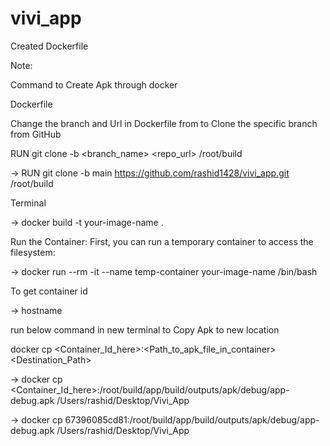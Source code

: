 # vivi_app


Created Dockerfile

Note:

Command to Create Apk through docker

Dockerfile

Change the branch and Url in Dockerfile from to Clone the specific branch from GitHub

RUN git clone -b <branch_name> <repo_url> /root/build

-> RUN git clone -b main https://github.com/rashid1428/vivi_app.git /root/build

Terminal

-> docker build -t your-image-name .

Run the Container: First, you can run a temporary container to access the filesystem:

-> docker run --rm -it --name temp-container your-image-name /bin/bash

To get container id

-> hostname

run below command in new terminal to Copy Apk to new location

docker cp <Container_Id_here>:<Path_to_apk_file_in_container> <Destination_Path>

-> docker cp <Container_Id_here>:/root/build/app/build/outputs/apk/debug/app-debug.apk /Users/rashid/Desktop/Vivi_App

-> docker cp 67396085cd81:/root/build/app/build/outputs/apk/debug/app-debug.apk /Users/rashid/Desktop/Vivi_App

